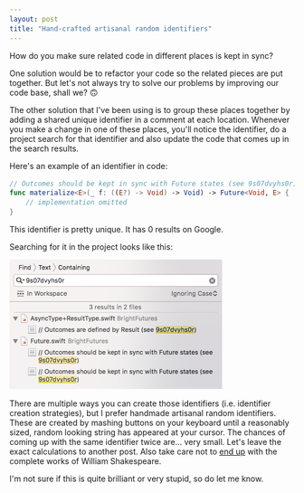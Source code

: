 ```yaml
---
layout: post
title: "Hand-crafted artisanal random identifiers"
---
```


How do you make sure related code in different places is kept in sync?

One solution would be to refactor your code so the related pieces are put together. But let's not always try to solve our problems by improving our code base, shall we? 🙃

The other solution that I've been using is to group these places together by adding a shared unique identifier in a comment at each location. Whenever you make a change in one of these places, you'll notice the identifier, do a project search for that identifier and also update the code that comes up in the search results.

Here's an example of an identifier in code:

```swift
// Outcomes should be kept in sync with Future states (see 9s07dvyhs0r)
func materialize<E>(_ f: ((E?) -> Void) -> Void) -> Future<Void, E> {
    // implementation omitted
}
```

This identifier is pretty unique. It has 0 results on Google.

Searching for it in the project looks like this:

![Xcode search panel](/media/artisanal-identifiers-search.png)

There are multiple ways you can create those identifiers (i.e. identifier creation strategies), but I prefer handmade artisanal random identifiers. These are created by mashing buttons on your keyboard until a reasonably sized, random looking string has appeared at your cursor. The chances of coming up with the same identifier twice are... very small. Let's leave the exact calculations to another post. Also take care not to [end up](https://en.wikipedia.org/wiki/Infinite_monkey_theorem) with the complete works of William Shakespeare.

I'm not sure if this is quite brilliant or very stupid, so do let me know.